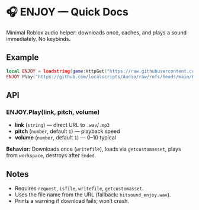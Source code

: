 
# 🎧 ENJOY — Quick Docs

Minimal Roblox audio helper: downloads once, caches, and plays a sound immediately. No keybinds.

## Example
```lua
local ENJOY = loadstring(game:HttpGet("https://raw.githubusercontent.com/localscripts/ENJOY/refs/heads/main/main.lua"))()
ENJOY.Play("https://github.com/localscripts/Audio/raw/refs/heads/main/Hitsound/Rust.wav", 1, 1)
````

## API

### ENJOY.Play(link, pitch, volume)

* **link** (`string`) — direct URL to `.wav`/`.mp3`
* **pitch** (`number`, default `1`) — playback speed
* **volume** (`number`, default `1`) — 0–10 typical

**Behavior:**
Downloads once (`writefile`), loads via `getcustomasset`, plays from `workspace`, destroys after `Ended`.


## Notes

* Requires `request`, `isfile`, `writefile`, `getcustomasset`.
* Uses the file name from the URL (fallback: `hitsound_enjoy.wav`).
* Prints a warning if download fails; won’t crash.

